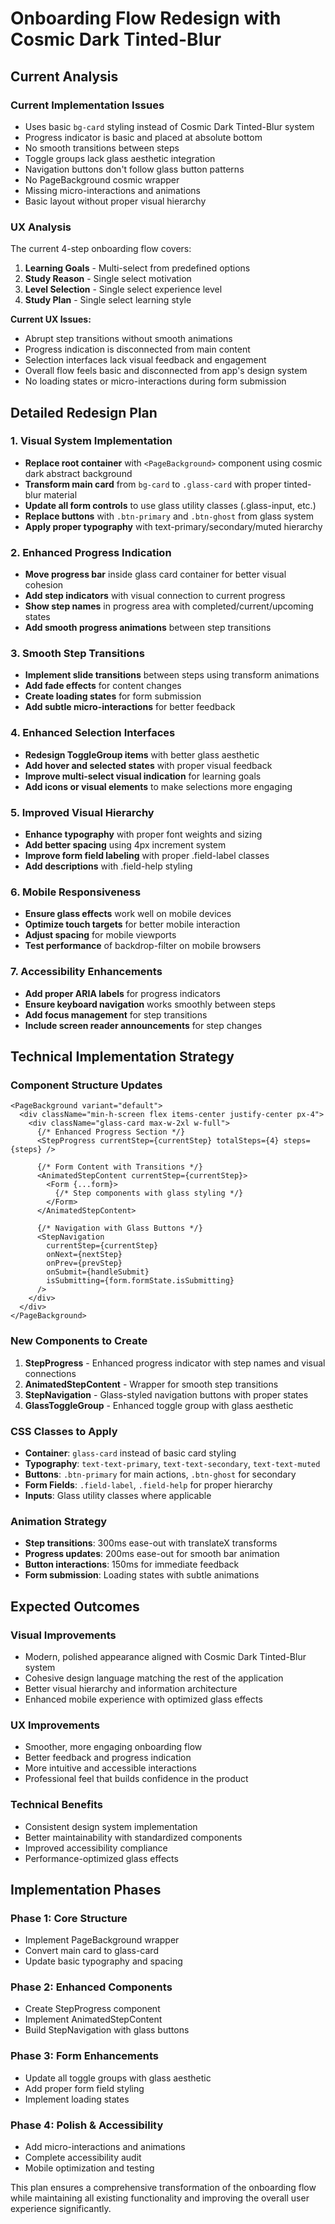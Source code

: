 # Onboarding Flow Redesign with Cosmic Dark Tinted-Blur

## Current Analysis

### Current Implementation Issues
- Uses basic `bg-card` styling instead of Cosmic Dark Tinted-Blur system
- Progress indicator is basic and placed at absolute bottom
- No smooth transitions between steps
- Toggle groups lack glass aesthetic integration
- Navigation buttons don't follow glass button patterns
- No PageBackground cosmic wrapper
- Missing micro-interactions and animations
- Basic layout without proper visual hierarchy

### UX Analysis
The current 4-step onboarding flow covers:
1. **Learning Goals** - Multi-select from predefined options
2. **Study Reason** - Single select motivation
3. **Level Selection** - Single select experience level  
4. **Study Plan** - Single select learning style

**Current UX Issues:**
- Abrupt step transitions without smooth animations
- Progress indication is disconnected from main content
- Selection interfaces lack visual feedback and engagement
- Overall flow feels basic and disconnected from app's design system
- No loading states or micro-interactions during form submission

## Detailed Redesign Plan

### 1. Visual System Implementation
- **Replace root container** with `<PageBackground>` component using cosmic dark abstract background
- **Transform main card** from `bg-card` to `.glass-card` with proper tinted-blur material
- **Update all form controls** to use glass utility classes (.glass-input, etc.)
- **Replace buttons** with `.btn-primary` and `.btn-ghost` from glass system
- **Apply proper typography** with text-primary/secondary/muted hierarchy

### 2. Enhanced Progress Indication
- **Move progress bar** inside glass card container for better visual cohesion
- **Add step indicators** with visual connection to current progress
- **Show step names** in progress area with completed/current/upcoming states
- **Add smooth progress animations** between step transitions

### 3. Smooth Step Transitions
- **Implement slide transitions** between steps using transform animations
- **Add fade effects** for content changes
- **Create loading states** for form submission
- **Add subtle micro-interactions** for better feedback

### 4. Enhanced Selection Interfaces
- **Redesign ToggleGroup items** with better glass aesthetic
- **Add hover and selected states** with proper visual feedback
- **Improve multi-select visual indication** for learning goals
- **Add icons or visual elements** to make selections more engaging

### 5. Improved Visual Hierarchy
- **Enhance typography** with proper font weights and sizing
- **Add better spacing** using 4px increment system
- **Improve form field labeling** with proper .field-label classes
- **Add descriptions** with .field-help styling

### 6. Mobile Responsiveness
- **Ensure glass effects** work well on mobile devices
- **Optimize touch targets** for better mobile interaction
- **Adjust spacing** for mobile viewports
- **Test performance** of backdrop-filter on mobile browsers

### 7. Accessibility Enhancements
- **Add proper ARIA labels** for progress indicators
- **Ensure keyboard navigation** works smoothly between steps
- **Add focus management** for step transitions
- **Include screen reader announcements** for step changes

## Technical Implementation Strategy

### Component Structure Updates
```tsx
<PageBackground variant="default">
  <div className="min-h-screen flex items-center justify-center px-4">
    <div className="glass-card max-w-2xl w-full">
      {/* Enhanced Progress Section */}
      <StepProgress currentStep={currentStep} totalSteps={4} steps={steps} />
      
      {/* Form Content with Transitions */}
      <AnimatedStepContent currentStep={currentStep}>
        <Form {...form}>
          {/* Step components with glass styling */}
        </Form>
      </AnimatedStepContent>
      
      {/* Navigation with Glass Buttons */}
      <StepNavigation 
        currentStep={currentStep}
        onNext={nextStep}
        onPrev={prevStep}
        onSubmit={handleSubmit}
        isSubmitting={form.formState.isSubmitting}
      />
    </div>
  </div>
</PageBackground>
```

### New Components to Create
1. **StepProgress** - Enhanced progress indicator with step names and visual connections
2. **AnimatedStepContent** - Wrapper for smooth step transitions
3. **StepNavigation** - Glass-styled navigation buttons with proper states
4. **GlassToggleGroup** - Enhanced toggle group with glass aesthetic

### CSS Classes to Apply
- **Container**: `glass-card` instead of basic card styling
- **Typography**: `text-text-primary`, `text-text-secondary`, `text-text-muted`
- **Buttons**: `.btn-primary` for main actions, `.btn-ghost` for secondary
- **Form Fields**: `.field-label`, `.field-help` for proper hierarchy
- **Inputs**: Glass utility classes where applicable

### Animation Strategy
- **Step transitions**: 300ms ease-out with translateX transforms
- **Progress updates**: 200ms ease-out for smooth bar animation  
- **Button interactions**: 150ms for immediate feedback
- **Form submission**: Loading states with subtle animations

## Expected Outcomes

### Visual Improvements
- Modern, polished appearance aligned with Cosmic Dark Tinted-Blur system
- Cohesive design language matching the rest of the application
- Better visual hierarchy and information architecture
- Enhanced mobile experience with optimized glass effects

### UX Improvements  
- Smoother, more engaging onboarding flow
- Better feedback and progress indication
- More intuitive and accessible interactions
- Professional feel that builds confidence in the product

### Technical Benefits
- Consistent design system implementation
- Better maintainability with standardized components
- Improved accessibility compliance
- Performance-optimized glass effects

## Implementation Phases

### Phase 1: Core Structure
- Implement PageBackground wrapper
- Convert main card to glass-card
- Update basic typography and spacing

### Phase 2: Enhanced Components
- Create StepProgress component
- Implement AnimatedStepContent
- Build StepNavigation with glass buttons

### Phase 3: Form Enhancements
- Update all toggle groups with glass aesthetic
- Add proper form field styling
- Implement loading states

### Phase 4: Polish & Accessibility
- Add micro-interactions and animations
- Complete accessibility audit
- Mobile optimization and testing

This plan ensures a comprehensive transformation of the onboarding flow while maintaining all existing functionality and improving the overall user experience significantly.